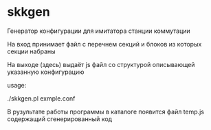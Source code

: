 # skkgen
Генератор конфигурации для имитатора станции коммутации

На вход принимает файл с перечнем секций и блоков из которых секции набраны

На выходе (здесь) выдаёт js файл со структурой описывающей указанную конфигурацию

usage:

./skkgen.pl exmple.conf

В рузультате работы программы в каталоге появится файл temp.js содержащий сгенерированный код
